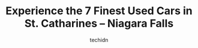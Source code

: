 ---
layout: ampstory
image: https://i0.wp.com/www.auto.or.id/wp-content/uploads/2023/06/global-auto-link-0-st-catharines-niagara-falls-1686324902.jpeg?resize=640,853
author: techidn
featured: false
description: St. Catharines – Niagara Falls, Ontario, Canada is a haven for Used Cars enthusiasts, boasting an impressive array of 7 top-notch establishments. Whether youre a seasoned connoisseur or s
title: Experience the 7 Finest Used Cars in St. Catharines – Niagara Falls
cover:
   title: Experience the 7 Finest Used Cars in St. Catharines – Niagara Falls
   subtitle: AUTO.OR.ID
   background: https://www.auto.or.id/wp-content/uploads/2023/06/global-auto-link-0-st-catharines-niagara-falls-1686324902.jpeg

pages: 
 - layout: thirds
   top: <h1>#1 Two Guys Quality Cars Inc.</h1>
   bottom: "<p>Writing as someone who just purchased their second vehicle from Two Guys, I cant state enough just how happy I am with their service. I worked with Daniel who was incred</p>"
   background: https://www.auto.or.id/wp-content/uploads/2023/06/global-auto-link-1-st-catharines-niagara-falls-1686324903.jpeg
   backgroundblur: true
 - layout: thirds
   top: <h1>#2 Little Brothers Car Sales</h1>
   bottom: "<p>2828 St Paul Ave, Niagara Falls, ON L2J 2L4, Canada</p>"
   background: https://www.auto.or.id/wp-content/uploads/2023/06/global-auto-link-2-st-catharines-niagara-falls-1686324904.jpeg
   cta:
      link: https://www.auto.or.id/experience-the-7-finest-used-cars-in-st-catharines-niagara-falls/
      text: Experience the 7 Finest Used Cars in St. Catharines – Niagara Falls
 - layout: thirds
   top: <h1>#3 Cars Unlimited Niagara</h1>
   bottom: "<p>160 Church St, St. Catharines, ON L2R 3E5, Canada</p>"
   background: https://images.unsplash.com/photo-1653047256226-ab0d16c758d5?ixlib=rb-4.0.3&ixid=MnwxMjA3fDB8MHxwaG90by1wYWdlfHx8fGVufDB8fHx8&auto=format&fit=crop&w=640&h=853&q=80
   cta:
      link: https://www.auto.or.id/experience-the-7-finest-used-cars-in-st-catharines-niagara-falls/
      text: Experience the 7 Finest Used Cars in St. Catharines – Niagara Falls
 - layout: thirds
   top: <h1>#4 Certified Affordable Cars inc.</h1>
   bottom: "<p>400 Merritt St, St. Catharines, ON L2P 1P4, Canada</p>"
   background: https://images.unsplash.com/photo-1617814076367-b759c7d7e738?ixlib=rb-4.0.3&ixid=MnwxMjA3fDB8MHxwaG90by1wYWdlfHx8fGVufDB8fHx8&auto=format&fit=crop&w=640&h=853&q=80
   cta:
      link: https://www.auto.or.id/experience-the-7-finest-used-cars-in-st-catharines-niagara-falls/
      text: Experience the 7 Finest Used Cars in St. Catharines – Niagara Falls
 - layout: thirds
   top: <h1>#5 Skyway Fine Cars</h1>
   bottom: "<p>135 Dieppe Rd, St. Catharines, ON L2M 6R7, Canada</p>"
   background: https://images.unsplash.com/photo-1639928844164-e530cf328bff?ixlib=rb-4.0.3&ixid=MnwxMjA3fDB8MHxwaG90by1wYWdlfHx8fGVufDB8fHx8&auto=format&fit=crop&w=640&h=853&q=80
   cta:
      link: https://www.auto.or.id/experience-the-7-finest-used-cars-in-st-catharines-niagara-falls/
      text: Experience the 7 Finest Used Cars in St. Catharines – Niagara Falls
 - layout: thirds
   top: <h1>#6 Broz Motors</h1>
   bottom: "<p>2-201 Merritt St, St. Catharines, ON L2T 1J7, Canada</p>"
   background: https://images.unsplash.com/photo-1597220669155-4a3e59232dc9?ixlib=rb-4.0.3&ixid=MnwxMjA3fDB8MHxwaG90by1wYWdlfHx8fGVufDB8fHx8&auto=format&fit=crop&w=640&h=853&q=80
   cta:
      link: https://www.auto.or.id/experience-the-7-finest-used-cars-in-st-catharines-niagara-falls/
      text: Experience the 7 Finest Used Cars in St. Catharines – Niagara Falls
 - layout: thirds
   top: <h1>#7 Autoport Motors</h1>
   bottom: "<p>4960 Victoria Ave, Niagara Falls, ON L2E 4C8, Canada</p>"
   background: https://images.unsplash.com/photo-1619843810550-d7ba538ea44f?ixlib=rb-4.0.3&ixid=MnwxMjA3fDB8MHxwaG90by1wYWdlfHx8fGVufDB8fHx8&auto=format&fit=crop&w=640&h=853&q=80
   cta:
      link: https://www.auto.or.id/experience-the-7-finest-used-cars-in-st-catharines-niagara-falls/
      text: Experience the 7 Finest Used Cars in St. Catharines – Niagara Falls
 - layout: thirds
   middle: Continue reading...
   background: https://images.unsplash.com/photo-1626302592989-84fe1c211d7d?ixlib=rb-4.0.3&ixid=MnwxMjA3fDB8MHxwaG90by1wYWdlfHx8fGVufDB8fHx8&auto=format&fit=crop&w=640&h=853&q=80
   cta:
      link: https://www.auto.or.id/experience-the-7-finest-used-cars-in-st-catharines-niagara-falls/
      text: Experience the 7 Finest Used Cars in St. Catharines – Niagara Falls

---